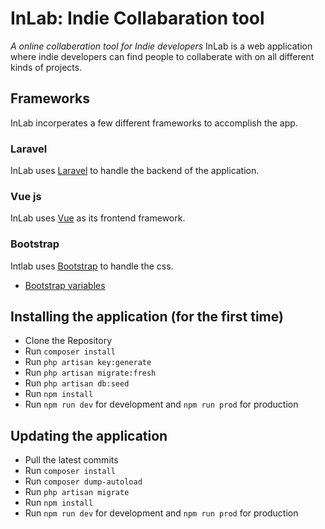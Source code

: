 # InLab: Indie Collabaration tool
*A online collaberation tool for Indie developers*
InLab is a web application where indie developers can find people to collaberate with on all different kinds of projects.

## Frameworks
InLab incorperates a few different frameworks to accomplish the app.

### Laravel
InLab uses [Laravel](https://laravel.com/) to handle the backend of the application.

### Vue js
InLab uses [Vue](https://vuejs.org/) as its frontend framework.

### Bootstrap
Intlab uses [Bootstrap](https://getbootstrap.com/docs/3.3/) to handle the css.
- [Bootstrap variables](https://github.com/twbs/bootstrap-sass/blob/master/assets/stylesheets/bootstrap/_variables.scss)

## Installing the application (for the first time)
- Clone the Repository
- Run `composer install`
- Run `php artisan key:generate`
- Run `php artisan migrate:fresh`
- Run `php artisan db:seed`
- Run `npm install`
- Run `npm run dev` for development and `npm run prod` for production

## Updating the application
- Pull the latest commits
- Run `composer install`
- Run `composer dump-autoload`
- Run `php artisan migrate`
- Run `npm install`
- Run `npm run dev` for development and `npm run prod` for production
